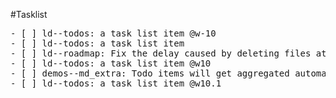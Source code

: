 #Tasklist
<pre>- [ ] ld--todos: a task list item @w-10
- [ ] ld--todos: a task list item
- [ ] ld--roadmap: Fix the delay caused by deleting files at beginning of compile.
- [ ] ld--todos: a task list item @w10
- [ ] demos--md_extra: Todo items will get aggregated automatically @w10
- [ ] ld--todos: a task list item @w10.1
</pre>